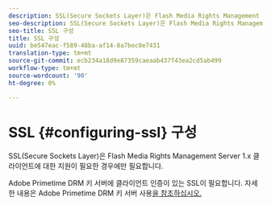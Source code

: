 ```yaml
---
description: SSL(Secure Sockets Layer)은 Flash Media Rights Management Server 1.x 클라이언트에 대한 지원이 필요한 경우에만 필요합니다.
seo-description: SSL(Secure Sockets Layer)은 Flash Media Rights Management Server 1.x 클라이언트에 대한 지원이 필요한 경우에만 필요합니다.
seo-title: SSL 구성
title: SSL 구성
uuid: be547eac-f589-48ba-af14-8a7bec0e7431
translation-type: tm+mt
source-git-commit: ecb234a18d9e87359caeaab437f43ea2cd5ab499
workflow-type: tm+mt
source-wordcount: '90'
ht-degree: 0%

---
```



# SSL {#configuring-ssl} 구성

SSL(Secure Sockets Layer)은 Flash Media Rights Management Server 1.x 클라이언트에 대한 지원이 필요한 경우에만 필요합니다.

Adobe Primetime DRM 키 서버에 클라이언트 인증이 있는 SSL이 필요합니다. 자세한 내용은 Adobe Primetime DRM 키 서버 사용[을 참조하십시오.](../../using-the-drm-key-server/requirements.md)
